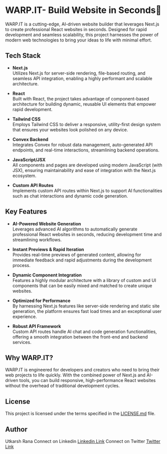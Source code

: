 # WARP.IT- Build Website in Seconds🚀

WARP.IT is a cutting-edge, AI-driven website builder that leverages Next.js to create professional React websites in seconds. Designed for rapid development and seamless scalability, this project harnesses the power of modern web technologies to bring your ideas to life with minimal effort.

## Tech Stack

- **Next.js**  
  Utilizes Next.js for server-side rendering, file-based routing, and seamless API integration, enabling a highly performant and scalable architecture.

- **React**  
  Built with React, the project takes advantage of component-based architecture for building dynamic, reusable UI elements that empower rapid development.

- **Tailwind CSS**  
  Employs Tailwind CSS to deliver a responsive, utility-first design system that ensures your websites look polished on any device.

- **Convex Backend**  
  Integrates Convex for robust data management, auto-generated API endpoints, and real-time interactions, streamlining backend operations.

- **JavaScript/JSX**  
  All components and pages are developed using modern JavaScript (with JSX), ensuring maintainability and ease of integration with the Next.js ecosystem.

- **Custom API Routes**  
  Implements custom API routes within Next.js to support AI functionalities such as chat interactions and dynamic code generation.

## Key Features

- **AI-Powered Website Generation**  
  Leverages advanced AI algorithms to automatically generate professional React websites in seconds, reducing development time and streamlining workflows.

- **Instant Previews & Rapid Iteration**  
  Provides real-time previews of generated content, allowing for immediate feedback and rapid adjustments during the development process.

- **Dynamic Component Integration**  
  Features a highly modular architecture with a library of custom and UI components that can be easily mixed and matched to create unique websites.

- **Optimized for Performance**  
  By harnessing Next.js features like server-side rendering and static site generation, the platform ensures fast load times and an exceptional user experience.

- **Robust API Framework**  
  Custom API routes handle AI chat and code generation functionalities, offering a smooth integration between the front-end and backend services.

## Why WARP.IT?

WARP.IT is engineered for developers and creators who need to bring their web projects to life quickly. With the combined power of Next.js and AI-driven tools, you can build responsive, high-performance React websites without the overhead of traditional development cycles.

## License

This project is licensed under the terms specified in the [LICENSE.md](LICENSE.md) file.

## Author
Utkarsh Rana
Connect on Linkedin [Linkedin Link](https://www.linkedin.com/in/utkarshranaa/)
Connect on Twitter [Twitter Link](https://x.com/utkarshranaa)
